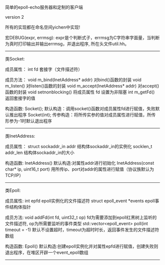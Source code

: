 简单的epoll-echo服务器和定制的客户端

version 2

所有的实现都在命名空间yichen中实现!

宏DEBUG(expr, errmsg): expr是个判断式子，errmsg为C字符串字面量，当判断为真时打印输出并输出errmsg，并退出程序, 所在头文件util.hh。

-------------------------------------------------------------------------------------------------

类Socket:

成员属性：
int fd   套接字（文件描述符）

成员方法：
void m_bind(InetAddress* addr)   对bind()函数的封装
void m_listen()                  对listen()函数的封装
void m_accept(InetAddress* addr) 对accept()函数的封装
void setnonblocking()            将成员属性 fd 设置为非阻塞
int m_getFd()                    返回套接字的值

构造函数:
Socket();                        默认构造：调用socket()函数对成员属性fd进行赋值，失败默认推出程序
Socket(int);                     传参构造：将所传实参的值对成员属性进行赋值，所传形参为-1时默认退出程序

-------------------------------------------------------------------------------------------------

类InetAddress:

成员属性：
struct sockaddr_in addr         结构体sockaddr_in的实例化
socklen_t addr_len              结构体sockaddr_in的大小


构造函数:
InetAddress()                                 默认构造:对属性addr进行初始化
InetAddress(const char* ip, uint16_t port)    用所传ip、port对addr的属性进行赋值（协议族默认为TCP/IP）

-------------------------------------------------------------------------------------------------

类Epoll:

成员属性:
int epfd                        epoll实例化的文件描述符
struct epoll_event *events      epoll事件结构体指针

成员方法:
void addFd(int fd, uint32_t op)                 fd为需要添加到epoll红黑树上监听的文件描述符, op为所需要监听的事件类型
std::vector<epoll_event> poll(int timeout = -1) 默认不设置超时，timeout为超时时长，返回事件发生的文件描述符数组

构造函数:
Epoll()    默认构造:创建epoll实例化并对属性epfd进行赋值，创建失败则退出程序，在堆区开辟一个event_epoll数组

-------------------------------------------------------------------------------------------------
